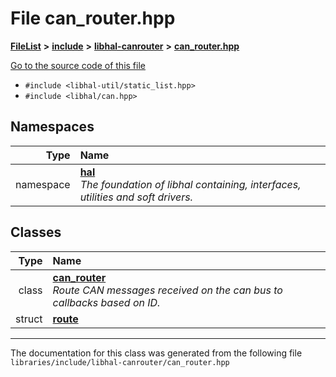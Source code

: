 

# File can\_router.hpp



[**FileList**](files.md) **>** [**include**](dir_cba0faac6e93618a6e2539705915bd70.md) **>** [**libhal-canrouter**](dir_2c64ce4d64c558a00b906bdd8bb48b1b.md) **>** [**can\_router.hpp**](can__router_8hpp.md)

[Go to the source code of this file](can__router_8hpp_source.md)



* `#include <libhal-util/static_list.hpp>`
* `#include <libhal/can.hpp>`













## Namespaces

| Type | Name |
| ---: | :--- |
| namespace | [**hal**](namespacehal.md) <br>_The foundation of libhal containing, interfaces, utilities and soft drivers._  |


## Classes

| Type | Name |
| ---: | :--- |
| class | [**can\_router**](classhal_1_1can__router.md) <br>_Route CAN messages received on the can bus to callbacks based on ID._  |
| struct | [**route**](structhal_1_1can__router_1_1route.md) <br> |



















































------------------------------
The documentation for this class was generated from the following file `libraries/include/libhal-canrouter/can_router.hpp`

